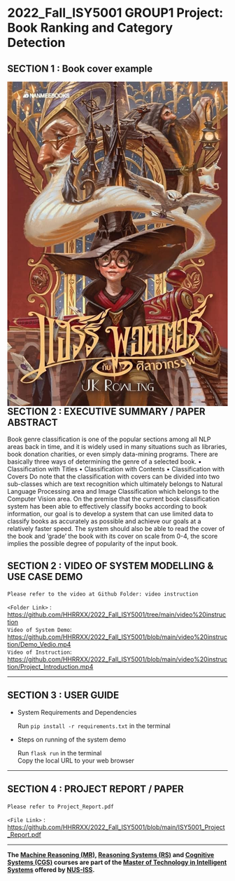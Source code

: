 # 2022_Fall_ISY5001 GROUP1 Project: Book Ranking and Category Detection

## SECTION 1 : Book cover example

<img src="static/images/HP.jpg"
     style="float: left; margin-right: 0px;" />

---  
## SECTION 2 : EXECUTIVE SUMMARY / PAPER ABSTRACT
Book genre classification is one of the popular sections among all NLP areas back in time, and it is widely used
in many situations such as libraries, book donation charities, or even simply data-mining programs. There are
basically three ways of determining the genre of a selected book.
• Classification with Titles
• Classification with Contents
• Classification with Covers
Do note that the classification with covers can be divided into two sub-classes which are text recognition
which ultimately belongs to Natural Language Processing area and Image Classification which belongs to the
Computer Vision area.
On the premise that the current book classification system has been able to effectively classify books according
to book information, our goal is to develop a system that can use limited data to classify books as accurately
as possible and achieve our goals at a relatively faster speed. The system should also be able to read the
cover of the book and ’grade’ the book with its cover on scale from 0-4, the score implies the possible degree
of popularity of the input book.
## SECTION 2 : VIDEO OF SYSTEM MODELLING & USE CASE DEMO
`Please refer to the video at Github Folder: video instruction`

`<Folder Link>` : <https://github.com/HHRRXX/2022_Fall_ISY5001/tree/main/video%20instruction>  
`Video of System Demo`: https://github.com/HHRRXX/2022_Fall_ISY5001/blob/main/video%20instruction/Demo_Vedio.mp4  
`Video of Instruction`: https://github.com/HHRRXX/2022_Fall_ISY5001/blob/main/video%20instruction/Project_Introduction.mp4  

---

## SECTION 3 : USER GUIDE
- System Requirements and Dependencies  

    Run `pip install -r requirements.txt` in the terminal

- Steps on running of the system demo

    Run `flask run` in the terminal  
    Copy the local URL to your web browser

---
## SECTION 4 : PROJECT REPORT / PAPER
`Please refer to Project_Report.pdf`

`<File Link>` : <https://github.com/HHRRXX/2022_Fall_ISY5001/blob/main/ISY5001_Project_Report.pdf>

---

**The [Machine Reasoning (MR)](https://www.iss.nus.edu.sg/executive-education/course/detail/machine-reasoning "Machine Reasoning"), [Reasoning Systems (RS)](https://www.iss.nus.edu.sg/executive-education/course/detail/reasoning-systems "Reasoning Systems") and [Cognitive Systems (CGS)](https://www.iss.nus.edu.sg/executive-education/course/detail/cognitive-systems-sf "Cognitive Systems") courses are part of the [Master of Technology in Intelligent Systems](https://www.iss.nus.edu.sg/stackable-certificate-programmes/intelligent-systems "Intelligent Reasoning Systems") offered by [NUS-ISS](https://www.iss.nus.edu.sg "Institute of Systems Science, National University of Singapore").**
